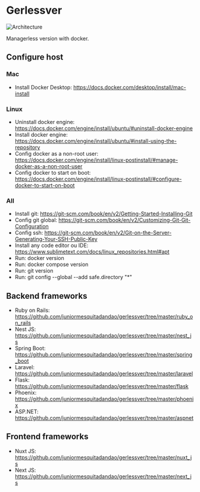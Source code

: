 # Gerlessver

![Architecture](https://raw.githubusercontent.com/juniormesquitadandao/gerlessver/master/architecture.png)

Managerless version with docker.

## Configure host

### Mac
- Install Docker Desktop: https://docs.docker.com/desktop/install/mac-install

### Linux
- Uninstall docker engine: https://docs.docker.com/engine/install/ubuntu/#uninstall-docker-engine
- Install docker engine: https://docs.docker.com/engine/install/ubuntu/#install-using-the-repository
- Config docker as a non-root user: https://docs.docker.com/engine/install/linux-postinstall/#manage-docker-as-a-non-root-user
- Config docker to start on boot: https://docs.docker.com/engine/install/linux-postinstall/#configure-docker-to-start-on-boot

### All
- Install git: https://git-scm.com/book/en/v2/Getting-Started-Installing-Git
- Config git global: https://git-scm.com/book/en/v2/Customizing-Git-Git-Configuration
- Config ssh: https://git-scm.com/book/en/v2/Git-on-the-Server-Generating-Your-SSH-Public-Key
- Install any code editor ou IDE: https://www.sublimetext.com/docs/linux_repositories.html#apt
- Run: docker version
- Run: docker compose version
- Run: git version
- Run: git config --global --add safe.directory "*"

## Backend frameworks

- Ruby on Rails: https://github.com/juniormesquitadandao/gerlessver/tree/master/ruby_on_rails
- Nest JS: https://github.com/juniormesquitadandao/gerlessver/tree/master/nest_js
- Spring Boot: https://github.com/juniormesquitadandao/gerlessver/tree/master/spring_boot
- Laravel: https://github.com/juniormesquitadandao/gerlessver/tree/master/laravel
- Flask: https://github.com/juniormesquitadandao/gerlessver/tree/master/flask
- Phoenix: https://github.com/juniormesquitadandao/gerlessver/tree/master/phoenix
- ASP.NET: https://github.com/juniormesquitadandao/gerlessver/tree/master/aspnet

## Frontend frameworks

- Nuxt JS: https://github.com/juniormesquitadandao/gerlessver/tree/master/nuxt_js
- Next JS: https://github.com/juniormesquitadandao/gerlessver/tree/master/next_js
